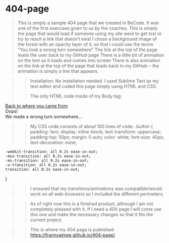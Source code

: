 # 404-page
>This is simply a sample 404 page that we created in BeCode. It was one of the first exercises given to us by the coaches.
>This is simply the page that would load if someone using my site were to get lost or try to reach a link that doesn't exist
>I chose a background image of the forest with an opacity layer of it, so that I could use the terms "You took a wrong turn somewhere"
>The link at the top of the page leads the user back to my GitHub page
>There is a little bit of animation on the text as it loads and comes into screen
>There is also animation on the link at the top of the page that leads back to my GitHub-- the animation is simply a line that appears.

>>Installation:
>No installation needed. I used Sublime Text as my text editor and coded this page simply using HTML and CSS.

>>The only HTML code inside of my Body tag:
<div class="container">
	  <a href="https://github.com/frannyaimee" class="button"> Back to where you came from </a>
</div>
<div class="test">
		Oops!
		<br />
		We made a wrong turn somewhere...
</div>

>>My CSS code consists of about 100 lines of code:
.button {
    padding: 1em;
    display: inline-block;
    text-transform: uppercase;
    padding-top: 50px;
    margin: 0 auto;
    color: white;
    font-size: 40px;
    text-decoration: none;

    -webkit-transition: all 0.2s ease-in-out;
    -moz-transition: all 0.2s ease-in-out;
    -ms-transition: all 0.2s ease-in-out;
    -o-transition: all 0.2s ease-in-out;
    transition: all 0.2s ease-in-out;
}
>>I ensured that my transitions/animations was compatible/would work on all web-browsers so I included the different perimeters.
  
>>As of right now this is a finished product, although I am not completely pleased with it. If I need a 404 page I will come use this one and make the necessary changes so that it fits the current project.



>>This is where my 404 page is published:
https://frannyaimee.github.io/404-page/
